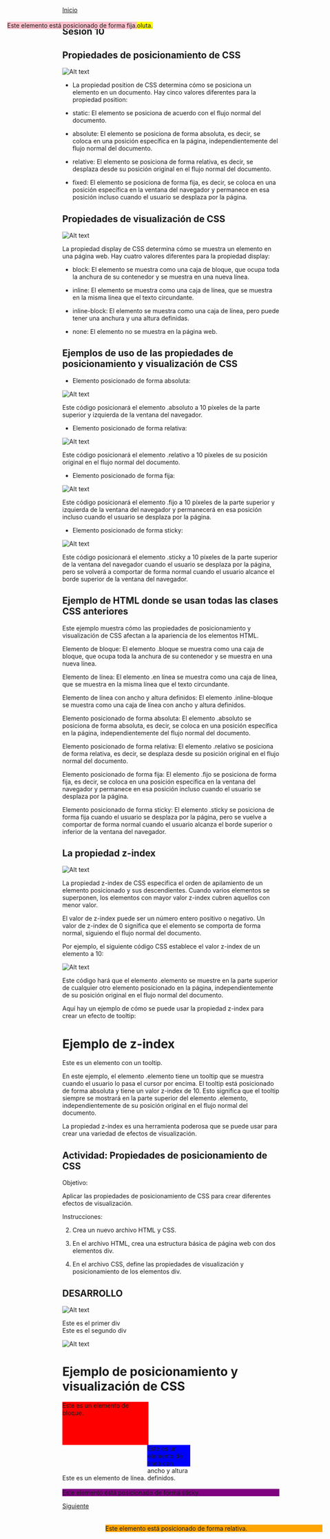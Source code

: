 <!-- No borrar o modificar -->
[Inicio](./index.md)

## Sesión 10 

## Propiedades de posicionamiento de CSS

![Alt text](image-40.png)

* La propiedad position de CSS determina cómo se posiciona un elemento en un documento. Hay cinco valores diferentes para la propiedad position:

* static: El elemento se posiciona de acuerdo con el flujo normal del documento.

* absolute: El elemento se posiciona de forma absoluta, es decir, se coloca en una posición específica en la página, independientemente del flujo normal del documento.

* relative: El elemento se posiciona de forma relativa, es decir, se desplaza desde su posición original en el flujo normal del documento.

* fixed: El elemento se posiciona de forma fija, es decir, se coloca en una posición específica en la ventana del navegador y permanece en esa posición incluso cuando el usuario se desplaza por la página.

## Propiedades de visualización de CSS

![Alt text](image-41.png)

La propiedad display de CSS determina cómo se muestra un elemento en una página web. Hay cuatro valores diferentes para la propiedad display:

* block: El elemento se muestra como una caja de bloque, que ocupa toda la anchura de su contenedor y se muestra en una nueva línea.

* inline: El elemento se muestra como una caja de línea, que se muestra en la misma línea que el texto circundante.

* inline-block: El elemento se muestra como una caja de línea, pero puede tener una anchura y una altura definidas.

* none: El elemento no se muestra en la página web.

## Ejemplos de uso de las propiedades de posicionamiento y visualización de CSS

* Elemento posicionado de forma absoluta:

![Alt text](image-42.png)

Este código posicionará el elemento .absoluto a 10 píxeles de la parte superior y izquierda de la ventana del navegador.

* Elemento posicionado de forma relativa:

![Alt text](image-43.png)

Este código posicionará el elemento .relativo a 10 píxeles de su posición original en el flujo normal del documento.

* Elemento posicionado de forma fija:

![Alt text](image-44.png)

Este código posicionará el elemento .fijo a 10 píxeles de la parte superior y izquierda de la ventana del navegador y permanecerá en esa posición incluso cuando el usuario se desplaza por la página.

* Elemento posicionado de forma sticky:

![Alt text](image-45.png)

Este código posicionará el elemento .sticky a 10 píxeles de la parte superior de la ventana del navegador cuando el usuario se desplaza por la página, pero se volverá a comportar de forma normal cuando el usuario alcance el borde superior de la ventana del navegador.

## Ejemplo de HTML donde se usan todas las clases CSS anteriores

Este ejemplo muestra cómo las propiedades de posicionamiento y visualización de CSS afectan a la apariencia de los elementos HTML.

Elemento de bloque: El elemento .bloque se muestra como una caja de bloque, que ocupa toda la anchura de su contenedor y se muestra en una nueva línea.

Elemento de línea: El elemento .en línea se muestra como una caja de línea, que se muestra en la misma línea que el texto circundante.

Elemento de línea con ancho y altura definidos: El elemento .inline-bloque se muestra como una caja de línea con ancho y altura definidos.

Elemento posicionado de forma absoluta: El elemento .absoluto se posiciona de forma absoluta, es decir, se coloca en una posición específica en la página, independientemente del flujo normal del documento.

Elemento posicionado de forma relativa: El elemento .relativo se posiciona de forma relativa, es decir, se desplaza desde su posición original en el flujo normal del documento.

Elemento posicionado de forma fija: El elemento .fijo se posiciona de forma fija, es decir, se coloca en una posición específica en la ventana del navegador y permanece en esa posición incluso cuando el usuario se desplaza por la página.

Elemento posicionado de forma sticky: El elemento .sticky se posiciona de forma fija cuando el usuario se desplaza por la página, pero se vuelve a comportar de forma normal cuando el usuario alcanza el borde superior o inferior de la ventana del navegador.

## La propiedad z-index

![Alt text](image-46.png)

La propiedad z-index de CSS especifica el orden de apilamiento de un elemento posicionado y sus descendientes. Cuando varios elementos se superponen, los elementos con mayor valor z-index cubren aquellos con menor valor.

El valor de z-index puede ser un número entero positivo o negativo. Un valor de z-index de 0 significa que el elemento se comporta de forma normal, siguiendo el flujo normal del documento.

Por ejemplo, el siguiente código CSS establece el valor z-index de un elemento a 10:

![Alt text](image-47.png)

Este código hará que el elemento .elemento se muestre en la parte superior de cualquier otro elemento posicionado en la página, independientemente de su posición original en el flujo normal del documento.

Aquí hay un ejemplo de cómo se puede usar la propiedad z-index para crear un efecto de tooltip:

<html lang="es">
<head>
  <meta charset="UTF-8">
  <title>Ejemplo de z-index</title>
  <style>
    .tooltip {
      position: absolute;
      top: 100px;
      left: 100px;
      z-index: 10;
      background-color: lightgray;
      padding: 10px;
      border-radius: 5px;
      display: none;
    }

    .elemento {
      position: relative;
      cursor: pointer;
    }

    .elemento:hover .tooltip {
      display: block;
    }
  </style>
</head>
<body>
  <h1>Ejemplo de z-index</h1>

  <div class="elemento">
    Este es un elemento con un tooltip.
  </div>

  <div class="tooltip">
    Este es el contenido del tooltip.
  </div>
</body>
</html>


En este ejemplo, el elemento .elemento tiene un tooltip que se muestra cuando el usuario lo pasa el cursor por encima. El tooltip está posicionado de forma absoluta y tiene un valor z-index de 10. Esto significa que el tooltip siempre se mostrará en la parte superior del elemento .elemento, independientemente de su posición original en el flujo normal del documento.

La propiedad z-index es una herramienta poderosa que se puede usar para crear una variedad de efectos de visualización.


## Actividad: Propiedades de posicionamiento de CSS

Objetivo:

Aplicar las propiedades de posicionamiento de CSS para crear diferentes efectos de visualización.

Instrucciones:

2. Crea un nuevo archivo HTML y CSS.

3. En el archivo HTML, crea una estructura básica de página web con dos elementos div.

4. En el archivo CSS, define las propiedades de visualización y posicionamiento de los elementos div.

## DESARROLLO

![Alt text](image-71.png)

<!DOCTYPE html>
<html lang="es">
<head>
    <meta charset="UTF-8">
    <meta name="viewport" content="width=device-width, initial-scale=1.0">
    <title>Pagina</title>
    <link rel="stylesheet" href="styles.css">
</head>
<body>
    <div class="mi-div-1">Este es el primer div</div>
    <div class="mi-div-2">Este es el segundo div</div>
</body>
</html>

![Alt text](image-72.png)

<!DOCTYPE html>
<html lang="es">
<head>
  <meta charset="UTF-8">
  <title>Ejemplo de posicionamiento y visualización de CSS</title>
  <style>
    .bloque {
      display: block;
      width: 200px;
      height: 100px;
      background-color: red;
    }

    .en línea {
      display: inline;
      width: 100px;
      height: 50px;
      background-color: green;
    }

    .inline-bloque {
      display: inline-block;
      width: 100px;
      height: 50px;
      background-color: blue;
    }

    .absoluto {
      position: absolute;
      top: 100px;
      left: 100px;
      background-color: yellow;
    }

    .relativo {
      position: relative;
      top: 100px;
      left: 100px;
      background-color: orange;
    }

    .fijo {
      position: fixed;
      top: 100px;
      left: 100px;
      background-color: pink;
    }

    .sticky {
      position: sticky;
      top: 100px;
      left: 100px;
      background-color: purple;
    }
  </style>
</head>
<body>
  <h1>Ejemplo de posicionamiento y visualización de CSS</h1>

  <div class="bloque">
    Este es un elemento de bloque.
  </div>

  <span class="en línea">
    Este es un elemento de línea.
  </span>

  <div class="inline-bloque">
    Este es un elemento de línea con ancho y altura definidos.
  </div>

  <div class="absoluto">
    Este elemento está posicionado de forma absoluta.
  </div>

  <div class="relativo">
    Este elemento está posicionado de forma relativa.
  </div>

  <div class="fijo">
    Este elemento está posicionado de forma fija.
  </div>

  <div class="sticky">
    Este elemento está posicionado de forma sticky.
  </div>
</body>
</html>





[Siguiente](./sesion11.md)